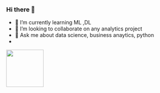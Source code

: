 ### Hi there 👋

- 🌱 I’m currently learning ML ,DL
- 👯 I’m looking to collaborate on any analytics project
- 💬 Ask me about data science, business anaytics, python
- 
<a href="URL_REDIRECT" target="blank"><img align="center" src="URL_TO_YOUR_IMAGE" height="100" /></a>
<!--
**vishakhaa10/vishakhaa10** is a ✨ _special_ ✨ repository because its `README.md` (this file) appears on your GitHub profile.

Here are some ideas to get you started:

- 🔭 I’m currently working on ...

- 🤔 I’m looking for help with ...
- 💬 Ask me about data science, business anaytics, python
- 📫 How to reach me: 
- 😄 Pronouns: ...
- ⚡ Fun fact: ...
-->

